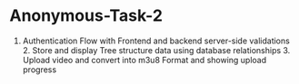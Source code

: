# Anonymous-Task-2
1. Authentication Flow with Frontend and backend server-side validations  2. Store and display Tree structure data using database relationships  3. Upload video and convert into m3u8 Format and showing upload progress
